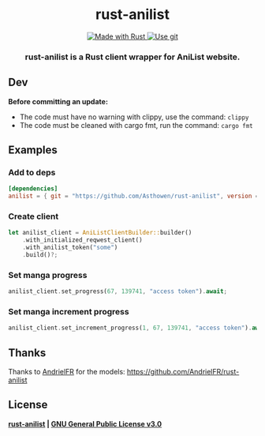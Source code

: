 <!--suppress HtmlDeprecatedAttribute -->
<div align="center">
    <h1>rust-anilist</h1>
    <p>
    <a href="https://www.rust-lang.org/">
        <img src="https://img.shields.io/badge/Rust-000000?style=for-the-badge&logo=rust&logoColor=white" alt="Made with Rust">
    </a>
        <a href="https://github.com/Asthowen/rust-anilist">
            <img src="https://img.shields.io/badge/Git-F05032?style=for-the-badge&logo=git&logoColor=white" alt="Use git">
        </a>
    </p>
    <h3>
        <strong>rust-anilist is a Rust client wrapper for AniList website.</strong>
    </h3>
</div>

## Dev
**Before committing an update:**
* The code must have no warning with clippy, use the command: `clippy`
* The code must be cleaned with cargo fmt, run the command: `cargo fmt`

## Examples
### Add to deps
```toml
[dependencies]
anilist = { git = "https://github.com/Asthowen/rust-anilist", version = "0.0.2" }
```

### Create client
```rust
let anilist_client = AniListClientBuilder::builder()
    .with_initialized_reqwest_client()
    .with_anilist_token("some")
    .build()?;
```

### Set manga progress
```rust
anilist_client.set_progress(67, 139741, "access token").await;
```

### Set manga increment progress
```rust
anilist_client.set_increment_progress(1, 67, 139741, "access token").await;
```

## Thanks
Thanks to [AndrielFR](https://github.com/AndrielFR) for the models: https://github.com/AndrielFR/rust-anilist

## License
**[rust-anilist](https://github.com/Asthowen/rust-anilist) | [GNU General Public License v3.0](https://github.com/Asthowen/rust-anilist/blob/main/LICENSE)**